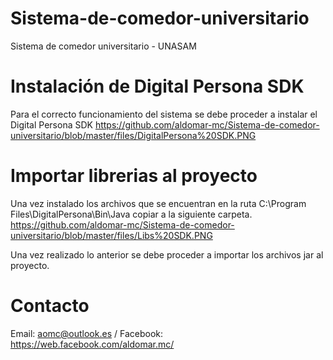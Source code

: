 # Sistema-de-comedor-universitario
Sistema de comedor universitario - UNASAM

# Instalación de Digital Persona SDK
Para el correcto funcionamiento del sistema se debe proceder a instalar el Digital Persona SDK
https://github.com/aldomar-mc/Sistema-de-comedor-universitario/blob/master/files/DigitalPersona%20SDK.PNG


# Importar librerias al proyecto
Una vez instalado los archivos que se encuentran en la ruta C:\Program Files\DigitalPersona\Bin\Java copiar a la siguiente carpeta.
https://github.com/aldomar-mc/Sistema-de-comedor-universitario/blob/master/files/Libs%20SDK.PNG

Una vez realizado lo anterior se debe proceder a importar los archivos jar al proyecto.

# Contacto
Email: aomc@outlook.es / Facebook: https://web.facebook.com/aldomar.mc/

